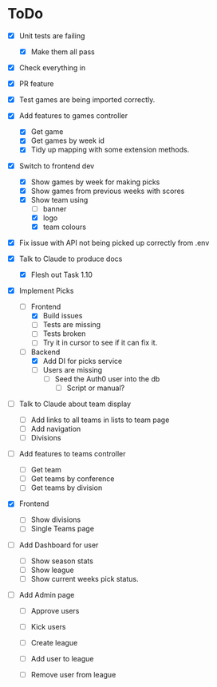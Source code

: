```

```

# ToDo #

- [x] Unit tests are failing

  - [x] Make them all pass
- [x] Check everything in
- [x] PR feature
- [x] Test games are being imported correctly.
- [x] Add features to games controller

  - [x] Get game
  - [x] Get games by week id
  - [x] Tidy up mapping with some extension methods.
- [x] Switch to frontend dev

  - [x] Show games by week for making picks
  - [x] Show games from previous weeks with scores
  - [x] Show team using
    - [ ]  banner
    - [x]  logo  
    - [x] team colours
- [x] Fix issue with API not being picked up correctly from .env
- [x] Talk to Claude to produce docs
  - [x] Flesh out Task 1.10
- [x] Implement Picks
  - [ ] Frontend
    - [x] Build issues
    - [ ] Tests are missing
    - [ ] Tests broken
    - [ ] Try it in cursor to see if it can fix it.
  - [ ] Backend
    - [x] Add DI for picks service
    - [ ] Users are missing
      - [ ] Seed the Auth0 user into the db
        - [ ] Script or manual?
  
- [ ] Talk to Claude about team display
  - [ ] Add links to all teams in lists to team page
  - [ ] Add navigation
  - [ ] Divisions

- [ ] Add features to teams controller

  - [ ] Get team
  - [ ] Get teams by conference
  - [ ] Get teams by division
- [x] Frontend
  - [ ] Show divisions
  - [ ] Single Teams page
- [ ] Add Dashboard for user
  - [ ] Show season stats
  - [ ] Show league
  - [ ] Show current weeks pick status.
- [ ] Add Admin page
  - [ ] Approve users
  - [ ] Kick users
  - [ ] Create league
  - [ ] Add user to league
  - [ ] Remove user from league 

